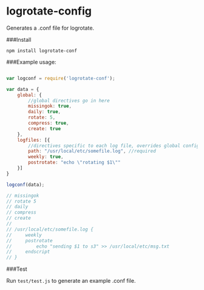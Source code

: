 logrotate-config
=========================

Generates a .conf file for logrotate.

###Install

`npm install logrotate-conf`

###Example usage:

```javascript

var logconf = require('logrotate-conf');

var data = {
    global: {
        //global directives go in here
        missingok: true,
        daily: true,
        rotate: 5,
        compress: true,
        create: true
    },
    logfiles: [{
        //directives specific to each log file, overrides global config
        path: "/usr/local/etc/somefile.log", //required
        weekly: true,
        postrotate: "echo \"rotating $1\""
    }]
}

logconf(data);

// missingok
// rotate 5
// daily
// compress
// create
// 
// /usr/local/etc/somefile.log {
//     weekly
//     postrotate
//         echo "sending $1 to s3" >> /usr/local/etc/msg.txt
//     endscript
// }
```

###Test

Run `test/test.js` to generate an example .conf file.
